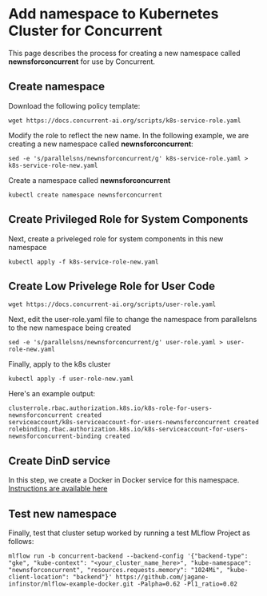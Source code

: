 # Add namespace to Kubernetes Cluster for Concurrent

This page describes the process for creating a new namespace called **newnsforconcurrent** for use by Concurrent.

## Create namespace

Download the following policy template:

```
wget https://docs.concurrent-ai.org/scripts/k8s-service-role.yaml
```

Modify the role to reflect the new name. In the following example, we are creating a new namespace called **newnsforconcurrent**:
```
sed -e 's/parallelsns/newnsforconcurrent/g' k8s-service-role.yaml > k8s-service-role-new.yaml
```

Create a namespace called **newnsforconcurrent**

```
kubectl create namespace newnsforconcurrent
```

## Create Privileged Role for System Components

Next, create a priveleged role for system components in this new namespace

```
kubectl apply -f k8s-service-role-new.yaml
```

## Create Low Privelege Role for User Code

```
wget https://docs.concurrent-ai.org/scripts/user-role.yaml
```

Next, edit the user-role.yaml file to change the namespace from parallelsns to the new namespace being created 

```
sed -e 's/parallelsns/newnsforconcurrent/g' user-role.yaml > user-role-new.yaml
```

Finally, apply to the k8s cluster

```
kubectl apply -f user-role-new.yaml 
```

Here's an example output:

```
clusterrole.rbac.authorization.k8s.io/k8s-role-for-users-newnsforconcurrent created
serviceaccount/k8s-serviceaccount-for-users-newnsforconcurrent created
rolebinding.rbac.authorization.k8s.io/k8s-serviceaccount-for-users-newnsforconcurrent-binding created
```

## Create DinD service

In this step, we create a Docker in Docker service for this namespace. [Instructions are available here](/files/create-dind/)

## Test new namespace

Finally, test that cluster setup worked by running a test MLflow Project as follows:

```
mlflow run -b concurrent-backend --backend-config '{"backend-type": "gke", "kube-context": "<your_cluster_name_here>", "kube-namespace": "newnsforconcurrent", "resources.requests.memory": "1024Mi", "kube-client-location": "backend"}' https://github.com/jagane-infinstor/mlflow-example-docker.git -Palpha=0.62 -Pl1_ratio=0.02
```
